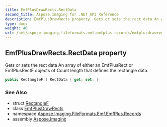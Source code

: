 ```yaml
---
title: EmfPlusDrawRects.RectData
second_title: Aspose.Imaging for .NET API Reference
description: EmfPlusDrawRects property. Gets or sets the rect data An array of either an EmfPlusRect or EmfPlusRectF objects of Count length that defines the rectangle data
type: docs
weight: 40
url: /net/aspose.imaging.fileformats.emf.emfplus.records/emfplusdrawrects/rectdata/
---
```

## EmfPlusDrawRects.RectData property

Gets or sets the rect data An array of either an EmfPlusRect or EmfPlusRectF objects of Count length that defines the rectangle data.

```csharp
public RectangleF[] RectData { get; set; }
```

### See Also

* struct [RectangleF](../../../aspose.imaging/rectanglef/)
* class [EmfPlusDrawRects](../)
* namespace [Aspose.Imaging.FileFormats.Emf.EmfPlus.Records](../../emfplusdrawrects/)
* assembly [Aspose.Imaging](../../../)


